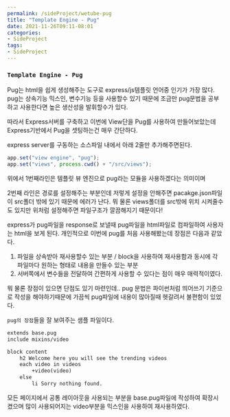 ```yaml
---
permalink: /sideProject/wetube-pug
title: "Template Engine - Pug"
date: 2021-11-26T09:11-08:01
categories:
- SideProject
tags:
- SideProject
---
```


### `Template Engine - Pug`  

Pug는 html을 쉽게 생성해주는 도구로 express/js템플릿 언어중 인기가 가장 많다. pug는 상속기능 믹스인, 변수기능 등을 사용할수 있기 때문에 조금만 pug문법을 공부하고 사용한다면 높은 생산성을 발휘할수가 있다.

따라서 Express서버를 구축하고 이번에 View단을 Pug를 사용하여 만들어보았는데 Express기반에서 Pug을 셋팅하는건 매우 간단하다.  

express server를 구동하는 소스파일 내에서 아래 2줄만 추가해주면된다.

```javascript
app.set("view engine", "pug");
app.set("views", process.cwd() + "/src/views");
```

위에서 1번째라인은 템플릿 뷰 엔진으로 pug라는 모듈을 사용하겠다는 의미이며  

2번째 라인은 경로를 설정해주는 부분인데 저렇게 설정을 안해주면 pacakge.json파일이 src폴더 밖에 있기 때문에 에러가 난다. 뭐 물론 views폴더를 src밖에 위치 시켜줄수도 있지만 위처럼 설정해주면 파일구조가 깔끔해지기 때문이다!  

express가 pug파일을 response로 보낼때 pug파일을 html파일로 컴파일하여 사용자는 html을 보게 된다.  개인적으로 이번에 pug를 처음 사용해봤는데 장점은 다음과 같았다.  

1. 파일을 상속받아 재사용할수 있는 부분 / block을 사용하여 재사용함과 동시에 각 파일마다 원하는 형태로 내용을 만들수 있는 부분
2. 서버쪽에서 변수들을 전달하여 간편하게 사용할 수 있다는 점이 매우 매력적이였다. 

뭐 물론 장점이 있으면 단점도 있기 마련인데.. pug 문법은 파이썬처럼 띄어쓰기 기준으로 작성을 해야하기때문에 가끔씩 pug파일에 내용이 많아질때 헷갈려서 불편함이 있었다.

`pug의 장점`들을 잘 보여주는 샘플 파일이다.

```html
extends base.pug
include mixins/video

block content
    h2 Welcome here you will see the trending videos
    each video in videos 
        +video(video)
    else 
        li Sorry nothing found.
```

모든 페이지에서 공통 레이아웃을 사용되는 부분을 base.pug파일에 작성하여 확장시켰으며 많이 사용되어지는 video부분을 믹스인을 사용하여 재사용하였다. 

